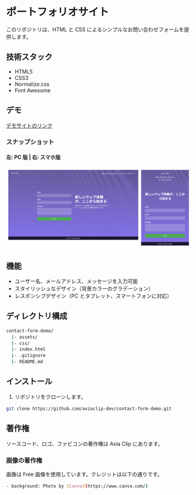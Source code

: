 # ポートフォリオサイト

このリポジトリは、HTML と CSS によるシンプルなお問い合わせフォームを提供します。

## 技術スタック

- HTML5
- CSS3
- Normalize.css
- Font Awesome

## デモ

[デモサイトのリンク](https://axiaclip-dev.github.io/contact-form-demo/)

### スナップショット

#### 左: PC 版 | 右: スマホ版

![デモサイトイメージ](./assets/demo/contact-form-demo.png)

## 機能

- ユーザー名、メールアドレス、メッセージを入力可能
- スタイリッシュなデザイン（背景カラーのグラデーション）
- レスポンシブデザイン（PC とタブレット、スマートフォンに対応）

## ディレクトリ構成

```bash
contact-form-demo/
  |- assets/
  |- css/
  |- index.html
  |- .gitignore
  |- README.md
```

## インストール

1. リポジトリをクローンします。

```bash
git clone https://github.com/axiaclip-dev/contact-form-demo.git
```

## 著作権

ソースコード、ロゴ、ファビコンの著作権は Axia Clip にあります。

### 画像の著作権

画像は Free 画像を使用しています。クレジットは以下の通りです。

```bash
- background: Photo by [Canva](https://www.canva.com/)
```
